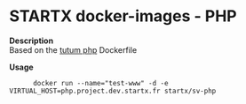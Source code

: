 STARTX docker-images - PHP
==========================

**Description**  
Based on the [tutum php](https://github.com/tutum/apache-php) Dockerfile

**Usage**  
	
          docker run --name="test-www" -d -e VIRTUAL_HOST=php.project.dev.startx.fr startx/sv-php
